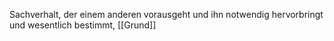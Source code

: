 Sachverhalt, der einem anderen vorausgeht und ihn notwendig hervorbringt und wesentlich bestimmt, [[Grund]]